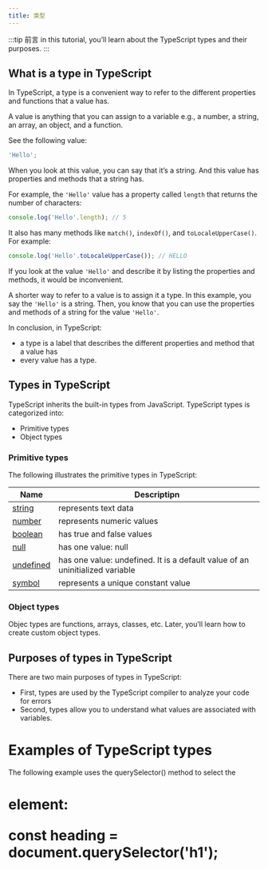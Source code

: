 ```yaml
---
title: 类型
---
```


:::tip 前言
in this tutorial, you’ll learn about the TypeScript types and their purposes.
:::

## What is a type in TypeScript

In TypeScript, a type is a convenient way to refer to the different properties and functions that a value has.

A value is anything that you can assign to a variable e.g., a number, a string, an array, an object, and a function.

See the following value:

```ts
'Hello';
```

When you look at this value, you can say that it’s a string. And this value has properties and methods that a string has.

For example, the `'Hello'` value has a property called `length` that returns the number of characters:

```ts
console.log('Hello'.length); // 5
```

It also has many methods like `match()`, `indexOf()`, and `toLocaleUpperCase()`. For example:

```ts
console.log('Hello'.toLocaleUpperCase()); // HELLO
```

If you look at the value `'Hello'` and describe it by listing the properties and methods, it would be inconvenient.

A shorter way to refer to a value is to assign it a type. In this example, you say the `'Hello'` is a string. Then, you know that you can use the properties and methods of a string for the value `'Hello'`.

In conclusion, in TypeScript:

- a type is a label that describes the different properties and method that a value has
- every value has a type.

## Types in TypeScript

TypeScript inherits the built-in types from JavaScript. TypeScript types is categorized into:

- Primitive types
- Object types

### Primitive types

The following illustrates the primitive types in TypeScript:

| Name          | Descriptipn                                                                  |
| ------------- | ---------------------------------------------------------------------------- |
| [string]()    | represents text data                                                         |
| [number]()    | represents numeric values                                                    |
| [boolean]()   | has true and false values                                                    |
| [null]()      | has one value: null                                                          |
| [undefined]() | has one value: undefined. It is a default value of an uninitialized variable |
| [symbol]()    | represents a unique constant value                                           |

### Object types

Objec types are functions, arrays, classes, etc. Later, you’ll learn how to create custom object types.

## Purposes of types in TypeScript

There are two main purposes of types in TypeScript:

- First, types are used by the TypeScript compiler to analyze your code for errors
- Second, types allow you to understand what values are associated with variables.

# Examples of TypeScript types

The following example uses the querySelector() method to select the <h1> element:

const heading = document.querySelector('h1');
